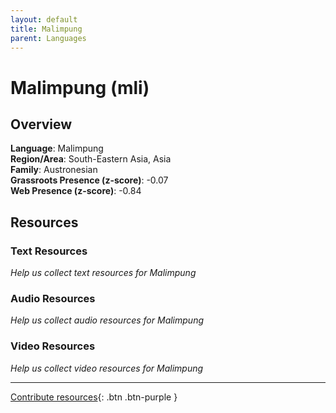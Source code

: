 ```yaml
---
layout: default
title: Malimpung
parent: Languages
---
```


# Malimpung (mli)

## Overview

**Language**: Malimpung  
**Region/Area**: South-Eastern Asia, Asia  
**Family**: Austronesian  
**Grassroots Presence (z-score)**: -0.07  
**Web Presence (z-score)**: -0.84  

## Resources

### Text Resources
*Help us collect text resources for Malimpung*

### Audio Resources
*Help us collect audio resources for Malimpung*

### Video Resources
*Help us collect video resources for Malimpung*

---

[Contribute resources](https://forms.office.com/e/1SfLJx3u1r){: .btn .btn-purple }
